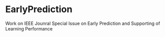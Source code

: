 # EarlyPrediction
Work on IEEE Jounral Special Issue on Early Prediction and Supporting of Learning Performance
